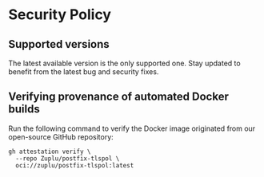 # Security Policy

## Supported versions

The latest available version is the only supported one. Stay updated to benefit from the latest bug and security fixes.

## Verifying provenance of automated Docker builds

Run the following command to verify the Docker image originated from our open-source GitHub repository:

```
gh attestation verify \
  --repo Zuplu/postfix-tlspol \
  oci://zuplu/postfix-tlspol:latest
```
